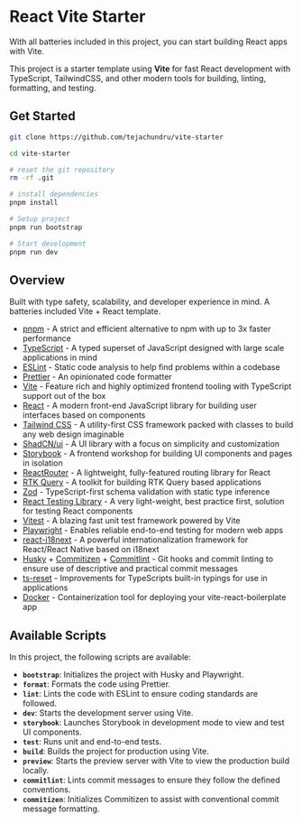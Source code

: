 # React Vite Starter

With all batteries included in this project, you can start building React apps with Vite.

This project is a starter template using **Vite** for fast React development with TypeScript, TailwindCSS, and other modern tools for building, linting, formatting, and testing.

## Get Started

```sh
git clone https://github.com/tejachundru/vite-starter

cd vite-starter

# reset the git repository
rm -rf .git

# install dependencies
pnpm install

# Setup project
pnpm run bootstrap

# Start development
pnpm run dev
```

## Overview

Built with type safety, scalability, and developer experience in mind. A batteries included Vite + React template.

- [pnpm](https://pnpm.io) - A strict and efficient alternative to npm with up to 3x faster performance
- [TypeScript](https://www.typescriptlang.org) - A typed superset of JavaScript designed with large scale applications in mind
- [ESLint](https://eslint.org) - Static code analysis to help find problems within a codebase
- [Prettier](https://prettier.io) - An opinionated code formatter
- [Vite](https://vitejs.dev) - Feature rich and highly optimized frontend tooling with TypeScript support out of the box
- [React](https://react.dev) - A modern front-end JavaScript library for building user interfaces based on components
- [Tailwind CSS](https://tailwindcss.com) - A utility-first CSS framework packed with classes to build any web design imaginable
- [ShadCN/ui](https://ui.shadcn.com/) - A UI library with a focus on simplicity and customization
- [Storybook](https://storybook.js.org) - A frontend workshop for building UI components and pages in isolation
- [ReactRouter](https://reactrouter.com) - A lightweight, fully-featured routing library for React
- [RTK Query](https://redux-toolkit.js.org/) - A toolkit for building RTK Query based applications
- [Zod](https://zod.dev) - TypeScript-first schema validation with static type inference
- [React Testing Library](https://testing-library.com) - A very light-weight, best practice first, solution for testing React components
- [Vitest](https://vitest.dev) - A blazing fast unit test framework powered by Vite
- [Playwright](https://playwright.dev) - Enables reliable end-to-end testing for modern web apps
- [react-i18next](https://react.i18next.com/) - A powerful internationalization framework for React/React Native based on i18next
- [Husky](https://github.com/typicode/husky#readme) + [Commitizen](https://github.com/commitizen/cz-cli#readme) + [Commitlint](https://github.com/conventional-changelog/commitlint#readme) - Git hooks and commit linting to ensure use of descriptive and practical commit messages
- [ts-reset](https://github.com/total-typescript/ts-reset#readme) - Improvements for TypeScripts built-in typings for use in applications
- [Docker](https://www.docker.com) - Containerization tool for deploying your vite-react-boilerplate app

## Available Scripts

In this project, the following scripts are available:

- **`bootstrap`**: Initializes the project with Husky and Playwright.
- **`format`**: Formats the code using Prettier.
- **`lint`**: Lints the code with ESLint to ensure coding standards are followed.
- **`dev`**: Starts the development server using Vite.
- **`storybook`**: Launches Storybook in development mode to view and test UI components.
- **`test`**: Runs unit and end-to-end tests.
- **`build`**: Builds the project for production using Vite.
- **`preview`**: Starts the preview server with Vite to view the production build locally.
- **`commitlint`**: Lints commit messages to ensure they follow the defined conventions.
- **`commitizen`**: Initializes Commitizen to assist with conventional commit message formatting.
